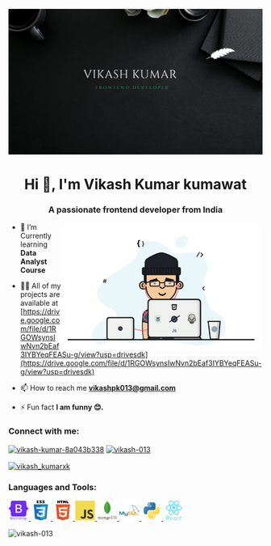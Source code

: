 ![logo](https://github.com/vikash-013/vikash-013/blob/main/github.png)
<h1 align="center">Hi 👋, I'm Vikash Kumar kumawat</h1>
<h3 align="center">A passionate frontend developer from India</h3>
<img align="right" alt="coding" width = 400px src = "https://raw.githubusercontent.com/AlaeddineMessadi/AlaeddineMessadi/main/web-developer-chilling.gif">

- 🌱 I’m Currently learning  **Data Analyst Course**

- 👨‍💻 All of my projects are available at [https://drive.google.com/file/d/1RGOWsynsIwNvn2bEaf3IYBYeqFEASu-g/view?usp=drivesdk](https://drive.google.com/file/d/1RGOWsynsIwNvn2bEaf3IYBYeqFEASu-g/view?usp=drivesdk)

- 📫 How to reach me **vikashpk013@gmail.com**

- ⚡ Fun fact **I am funny 😊.**

<h3 align="left">Connect with me:</h3>
<p align="left">
<a href="https://linkedin.com/in/vikash-kumar-8a043b338" target="blank"><img align="center" src="https://raw.githubusercontent.com/rahuldkjain/github-profile-readme-generator/master/src/images/icons/Social/linked-in-alt.svg" alt="vikash-kumar-8a043b338" height="30" width="40" /></a>
<a href="https://github.com/vikash-013" target="blank"><img align="center" src="https://raw.githubusercontent.com/rahuldkjain/github-profile-readme-generator/master/src/images/icons/Social/github.svg" alt="vikash-013" height="30" width="40" /></a>

  <a href="https://instagram.com/vikash_kumarxk" target="blank"><img align="center" src="https://raw.githubusercontent.com/rahuldkjain/github-profile-readme-generator/master/src/images/icons/Social/instagram.svg" alt="vikash_kumarxk" height="30" width="40" /></a>
</p>

<h3 align="left">Languages and Tools:</h3>
<p align="left"> <a href="https://getbootstrap.com" target="_blank" rel="noreferrer"> <img src="https://raw.githubusercontent.com/devicons/devicon/master/icons/bootstrap/bootstrap-plain-wordmark.svg" alt="bootstrap" width="40" height="40"/> </a> <a href="https://www.w3schools.com/css/" target="_blank" rel="noreferrer"> <img src="https://raw.githubusercontent.com/devicons/devicon/master/icons/css3/css3-original-wordmark.svg" alt="css3" width="40" height="40"/> </a> <a href="https://www.w3.org/html/" target="_blank" rel="noreferrer"> <img src="https://raw.githubusercontent.com/devicons/devicon/master/icons/html5/html5-original-wordmark.svg" alt="html5" width="40" height="40"/> </a> <a href="https://developer.mozilla.org/en-US/docs/Web/JavaScript" target="_blank" rel="noreferrer"> <img src="https://raw.githubusercontent.com/devicons/devicon/master/icons/javascript/javascript-original.svg" alt="javascript" width="40" height="40"/> </a> <a href="https://www.mongodb.com/" target="_blank" rel="noreferrer"> <img src="https://raw.githubusercontent.com/devicons/devicon/master/icons/mongodb/mongodb-original-wordmark.svg" alt="mongodb" width="40" height="40"/> </a> <a href="https://www.mysql.com/" target="_blank" rel="noreferrer"> <img src="https://raw.githubusercontent.com/devicons/devicon/master/icons/mysql/mysql-original-wordmark.svg" alt="mysql" width="40" height="40"/> </a> <a href="https://www.python.org" target="_blank" rel="noreferrer"> <img src="https://raw.githubusercontent.com/devicons/devicon/master/icons/python/python-original.svg" alt="python" width="40" height="40"/> </a> <a href="https://reactjs.org/" target="_blank" rel="noreferrer"> <img src="https://raw.githubusercontent.com/devicons/devicon/master/icons/react/react-original-wordmark.svg" alt="react" width="40" height="40"/> </a> </p>
<p><img align="left" src="https://github-readme-stats.vercel.app/api/top-langs?username=vikash-013&show_icons=true&locale=en&layout=compact" alt="vikash-013" /></p>


